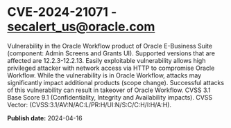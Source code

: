 # CVE-2024-21071 - secalert_us@oracle.com

Vulnerability in the Oracle Workflow product of Oracle E-Business Suite (component: Admin Screens and Grants UI).  Supported versions that are affected are 12.2.3-12.2.13. Easily exploitable vulnerability allows high privileged attacker with network access via HTTP to compromise Oracle Workflow.  While the vulnerability is in Oracle Workflow, attacks may significantly impact additional products (scope change).  Successful attacks of this vulnerability can result in takeover of Oracle Workflow. CVSS 3.1 Base Score 9.1 (Confidentiality, Integrity and Availability impacts).  CVSS Vector: (CVSS:3.1/AV:N/AC:L/PR:H/UI:N/S:C/C:H/I:H/A:H).

**Publish date:** 2024-04-16

